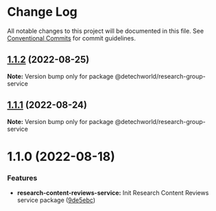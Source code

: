 # Change Log

All notable changes to this project will be documented in this file.
See [Conventional Commits](https://conventionalcommits.org) for commit guidelines.

## [1.1.2](https://github.com/detechworld/tto-packages/compare/@detechworld/research-group-service@1.1.1...@detechworld/research-group-service@1.1.2) (2022-08-25)

**Note:** Version bump only for package @detechworld/research-group-service





## [1.1.1](https://github.com/detechworld/tto-packages/compare/@detechworld/research-group-service@1.1.0...@detechworld/research-group-service@1.1.1) (2022-08-24)

**Note:** Version bump only for package @detechworld/research-group-service





# 1.1.0 (2022-08-18)


### Features

* **research-content-reviews-service:** Init Research Content Reviews service package ([9de5ebc](https://github.com/detechworld/tto-packages/commit/9de5ebc3e4263dc5c457f86cd5373a9d3127d8c6))
